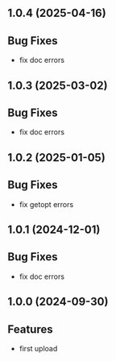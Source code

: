 ## 1.0.4 (2025-04-16)

## Bug Fixes

- fix doc errors

## 1.0.3 (2025-03-02)

## Bug Fixes

- fix doc errors

## 1.0.2 (2025-01-05)

## Bug Fixes

- fix getopt errors

## 1.0.1 (2024-12-01)

## Bug Fixes

- fix doc errors

## 1.0.0 (2024-09-30)

## Features

- first upload